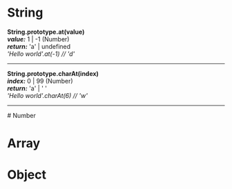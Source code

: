 # String
<strong>String.prototype.at(value)</strong>
<br/>
<strong><i>value:</i></strong> 1 | -1  (Number)
<br/>
<strong><i>return:</i></strong> 'a' | undefined
<br/>
<i>'Hello world'.at(-1)  // 'd'</i>
<hr/>
<strong>String.prototype.charAt(index)</strong>
<br/>
<strong><i>index:</i></strong> 0 | 99 (Number)
<br/>
<strong><i>return:</i></strong> 'a' | ' '
<br/>
<i>'Hello world'.charAt(6)  // 'w'</i>
<hr/>
# Number

# Array

# Object


